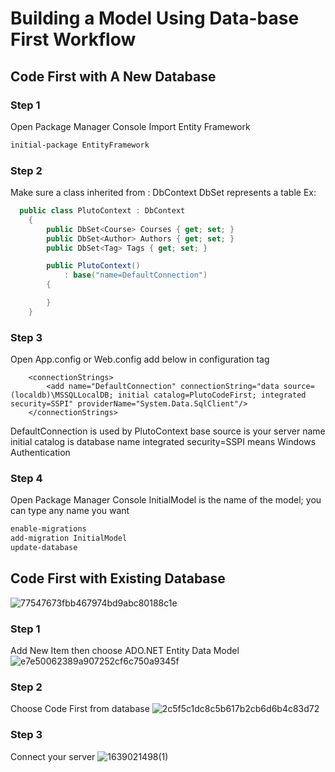 ﻿# Building a Model Using Data-base First Workflow 



## Code First with A New Database

### Step 1
Open Package Manager Console
Import Entity Framework
 ```bash
initial-package EntityFramework
```
### Step 2
Make sure a class inherited from : DbContext
 DbSet represents a table
Ex:
```c#
  public class PlutoContext : DbContext
    {
        public DbSet<Course> Courses { get; set; }
        public DbSet<Author> Authors { get; set; }
        public DbSet<Tag> Tags { get; set; }

        public PlutoContext()
            : base("name=DefaultConnection")
        {

        }
    }

```


### Step 3
Open App.config or Web.config
add below in configuration tag
```
	<connectionStrings>
		<add name="DefaultConnection" connectionString="data source=(localdb)\MSSQLLocalDB; initial catalog=PlutoCodeFirst; integrated security=SSPI" providerName="System.Data.SqlClient"/>
	</connectionStrings>
```
DefaultConnection is used by PlutoContext base
source is your server name
initial catalog is database name
integrated security=SSPI means Windows Authentication

### Step 4
Open Package Manager Console
InitialModel is the name of the model; you can type any name you want
```bash
enable-migrations
add-migration InitialModel
update-database
```

## Code First with Existing Database
![77547673fbb467974bd9abc80188c1e](https://user-images.githubusercontent.com/66517361/145331241-d742b887-cd26-4894-bbf7-57ead2b32e5f.png)

### Step 1
Add New Item then choose ADO.NET Entity Data Model
![e7e50062389a907252cf6c750a9345f](https://user-images.githubusercontent.com/66517361/145331254-b0beff0f-7159-4e3e-9b74-781dec3a0fc7.png)

### Step 2 
Choose Code First from database
![2c5f5c1dc8c5b617b2cb6d6b4c83d72](https://user-images.githubusercontent.com/66517361/145331261-b54db497-7388-47ae-ab0e-ea7b197ea92d.png)


### Step 3
Connect your server
![1639021498(1)](https://user-images.githubusercontent.com/66517361/145331272-fa465232-d881-4cab-a727-9ad1965538cf.png)
